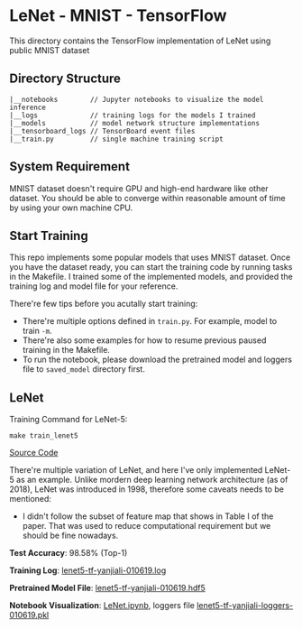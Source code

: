 # LeNet - MNIST - TensorFlow 

This directory contains the TensorFlow implementation of LeNet using public MNIST dataset

## Directory Structure

```
|__notebooks        // Jupyter notebooks to visualize the model inference
|__logs             // training logs for the models I trained
|__models           // model network structure implementations
|__tensorboard_logs // TensorBoard event files
|__train.py         // single machine training script
```

## System Requirement

MNIST dataset doesn't require GPU and high-end hardware like other dataset. You should be able to converge within reasonable amount of time by using your own machine CPU.

## Start Training

This repo implements some popular models that uses MNIST dataset. Once you have the dataset ready, you can start the training code by running tasks in the Makefile. I trained some of the implemented models, and provided the training log and model file for your reference.

There're few tips before you acutally start training:

- There're multiple options defined in `train.py`. For example, model to train `-m`.
- There're also some examples for how to resume previous paused training in the Makefile.
- To run the notebook, please download the pretrained model and loggers file to `saved_model` directory first.

## LeNet

Training Command for LeNet-5:
```
make train_lenet5
```
[Source Code](models/lenet5.py)

There're multiple variation of LeNet, and here I've only implemented LeNet-5 as an example. Unlike mordern deep learning network architecture (as of 2018), LeNet was introduced in 1998, therefore some caveats needs to be mentioned:

- I didn't follow the subset of feature map that shows in Table I of the paper. That was used to reduce computational requirement but we should be fine nowadays.

**Test Accuracy**: 98.58% (Top-1)

**Training Log**: [lenet5-tf-yanjiali-010619.log](logs/lenet5-tf-yanjiali-010619.log)

**Pretrained Model File**: [lenet5-tf-yanjiali-010619.hdf5](https://drive.google.com/file/d/1pMVIw1yQHe6zAviRu5ddF1xjWuuF8JML/view?usp=sharing)

**Notebook Visualization**: [LeNet.ipynb](notebooks/LeNet.ipynb), loggers file [lenet5-tf-yanjiali-loggers-010619.pkl](https://drive.google.com/file/d/1nzfk-W073IGsA2iZ7UTxc8jmUbevHzFI/view?usp=sharing)